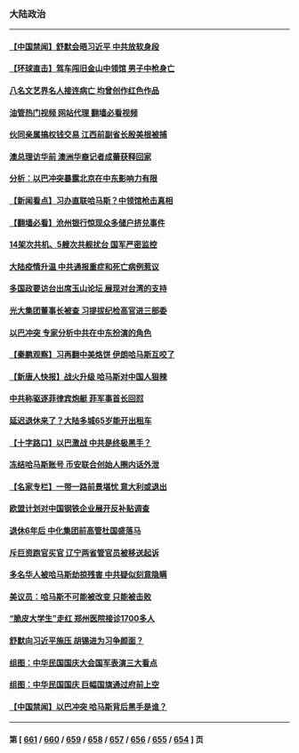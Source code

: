 ### 大陆政治
---
#### [【中国禁闻】舒默会晤习近平 中共放软身段](../../pages/ncid277/n14092250.md?10111645) 
#### [【环球直击】驾车闯旧金山中领馆 男子中枪身亡](../../pages/ncid277/n14092383.md?10111645) 
#### [八名文艺界名人接连病亡 均曾创作红色作品](../../pages/ncid277/n14092733.md?10111645) 
#### [油管热门视频 网站代理 翻墙必看视频](http://138.2.39.72:81/youtube.html?epic-marker?10111645)
#### [伙同亲属搞权钱交易 江西前副省长殷美根被捕](../../pages/ncid277/n14092779.md?10111645) 
#### [澳总理访华前 澳洲华裔记者成蕾获释回家](../../pages/ncid277/n14092731.md?10111645) 
#### [分析：以巴冲突暴露北京在中东影响力有限](../../pages/ncid277/n14092656.md?10111645) 
#### [【新闻看点】习办直联哈马斯？中领馆枪击真相](../../pages/ncid277/n14092529.md?10111645) 
#### [【翻墙必看】沧州银行惊现众多储户挤兑事件](../../pages/ncid277/n14092706.md?10111645) 
#### [14架次共机、5艘次共舰扰台 国军严密监控](../../pages/ncid277/n14092638.md?10111645) 
#### [大陆疫情升温 中共通报重症和死亡病例惹议](../../pages/ncid277/n14092639.md?10111645) 
#### [多国政要访台出席玉山论坛 展现对台湾的支持](../../pages/ncid277/n14092603.md?10111645) 
#### [光大集团董事长被查 习提拔纪检高官进三部委](../../pages/ncid277/n14092463.md?10111645) 
#### [以巴冲突 专家分析中共在中东扮演的角色](../../pages/ncid277/n14090037.md?10111645) 
#### [【秦鹏观察】习再翻中美烙饼 伊朗哈马斯互咬了](../../pages/ncid277/n14092462.md?10111645) 
#### [【新唐人快报】战火升级 哈马斯对中国人狠辣](../../pages/ncid277/n14092436.md?10111645) 
#### [中共称驱逐菲律宾炮艇 菲军事首长回怼](../../pages/ncid277/n14092379.md?10111645) 
#### [延迟退休来了？大陆多城65岁能开出租车](../../pages/ncid277/n14092438.md?10111645) 
#### [【十字路口】以巴激战 中共是终极黑手？](../../pages/ncid277/n14092269.md?10111645) 
#### [冻结哈马斯账号 币安联合创始人圈内话外泄](../../pages/ncid277/n14092371.md?10111645) 
#### [【名家专栏】一带一路前景堪忧 意大利或退出](../../pages/ncid277/n14091445.md?10111645) 
#### [欧盟计划对中国钢铁企业展开反补贴调查](../../pages/ncid277/n14092327.md?10111645) 
#### [退休6年后 中化集团前高管杜国盛落马](../../pages/ncid277/n14092171.md?10111645) 
#### [斥巨资跑官买官 辽宁两省管官员被移送起诉](../../pages/ncid277/n14092180.md?10111645) 
#### [多名华人被哈马斯劫掠残害 中共疑似刻意隐瞒](../../pages/ncid277/n14092189.md?10111645) 
#### [美议员：哈马斯不可能被改变 只能被击败](../../pages/ncid277/n14092173.md?10111645) 
#### [“脆皮大学生”走红 郑州医院接诊1700多人](../../pages/ncid277/n14092129.md?10111645) 
#### [舒默向习近平施压 胡锡进为习争颜面？](../../pages/ncid277/n14092079.md?10111645) 
#### [组图：中华民国国庆大会国军表演三大看点](../../pages/ncid277/n14092057.md?10111645) 
#### [组图：中华民国国庆 巨幅国旗通过府前上空](../../pages/ncid277/n14092022.md?10111645) 
#### [【中国禁闻】以巴冲突 哈马斯背后黑手是谁？](../../pages/ncid277/n14091574.md?10111645) 

---
#### 第 [ [661](./661.md?10111645) / [660](./660.md?10111645) / [659](./659.md?10111645) / [658](./658.md?10111645) / [657](./657.md?10111645) / [656](./656.md?10111645) / [655](./655.md?10111645) / [654](./654.md?10111645) ] 页
